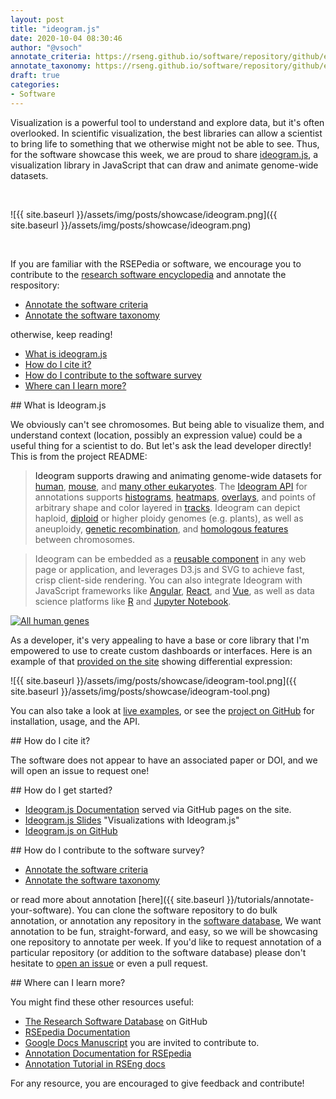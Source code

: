 ```yaml
---
layout: post
title: "ideogram.js"
date: 2020-10-04 08:30:46
author: "@vsoch"
annotate_criteria: https://rseng.github.io/software/repository/github/eweitz/ideogram/annotate-criteria/
annotate_taxonomy: https://rseng.github.io/software/repository/github/eweitz/ideogram/annotate-taxonomy/
draft: true
categories:
- Software
---
```


Visualization is a powerful tool to understand and explore data, but it's often overlooked. 
In scientific visualization, the best libraries can allow a scientist to bring life to something that we
otherwise might not be able to see. Thus, for the software showcase this week, we are proud to share <a href="https://github.com/eweitz/ideogram" target="_blank">ideogram.js</a>,
a visualization library in JavaScript that can draw and animate genome-wide datasets.

<br>

![{{ site.baseurl }}/assets/img/posts/showcase/ideogram.png]({{ site.baseurl }}/assets/img/posts/showcase/ideogram.png)

<br>

If you are familiar with the RSEPedia or software, we encourage you to contribute to the [research software encyclopedia](https://rseng.github.io/rse/tutorials/annotation/) and annotate the respository:

<ul>
<li><a href="{{ page.annotate_criteria }}" target="_blank">Annotate the software criteria</a></li>
<li><a href="{{ page.annotate_taxonomy }}" target="_blank">Annotate the software taxonomy</a></li>
</ul>

otherwise, keep reading!

<!--more--> 

 - [What is ideogram.js](#what-is)
 - [How do I cite it?](#cite)
 - [How do I contribute to the software survey](#contribute)
 - [Where can I learn more?](#learn-more)


<a id="what-is">
## What is Ideogram.js

We obviously can't see chromosomes. But being able to visualize them, and understand context (location, possibly an expression
value) could be a useful thing for a scientist to do. But let's ask the lead developer directly! This is from the project README:

> Ideogram supports drawing and animating genome-wide datasets for [human](https://eweitz.github.io/ideogram/human), [mouse](https://eweitz.github.io/ideogram/mouse), and [many other eukaryotes](https://eweitz.github.io/ideogram/eukaryotes).  The [Ideogram API](https://github.com/eweitz/ideogram/blob/master/api.md) for annotations supports [histograms](https://eweitz.github.io/ideogram/annotations-histogram), [heatmaps](https://eweitz.github.io/ideogram/annotations-heatmap), [overlays](https://eweitz.github.io/ideogram/annotations-overlaid), and points of arbitrary shape and color layered in [tracks](https://eweitz.github.io/ideogram/annotations-tracks). Ideogram can depict haploid, [diploid](https://eweitz.github.io/ideogram/ploidy-basic) or higher ploidy genomes (e.g. plants), as well as aneuploidy, [genetic recombination](https://eweitz.github.io/ideogram/ploidy-recombination), and [homologous features](https://eweitz.github.io/ideogram/homology-basic) between chromosomes. 

> Ideogram can be embedded as a [reusable component](https://github.com/eweitz/ideogram#usage) in any web page or application, and leverages D3.js and SVG to achieve fast, crisp client-side rendering. You can also integrate Ideogram with JavaScript frameworks like [Angular](https://github.com/eweitz/ideogram/tree/master/examples/angular), [React](https://github.com/eweitz/ideogram/tree/master/examples/react), and [Vue](https://github.com/eweitz/ideogram/tree/master/examples/vue), as well as data science platforms like [R](https://github.com/eweitz/ideogram/tree/master/examples/r) and [Jupyter Notebook](https://github.com/eweitz/ideogram/tree/master/examples/jupyter).

[![All human genes](https://raw.githubusercontent.com/eweitz/ideogram/master/examples/vanilla/ideogram_histogram_all_human_genes.png)](https://eweitz.github.io/ideogram/annotations_histogram.html)


As a developer, it's very appealing to have a base or core library that I'm empowered to use to create custom dashboards or interfaces.
Here is an example of that [provided on the site](https://eweitz.github.io/ideogram/differential-expression) showing differential expression:

![{{ site.baseurl }}/assets/img/posts/showcase/ideogram-tool.png]({{ site.baseurl }}/assets/img/posts/showcase/ideogram-tool.png)

You can also take a look at [live examples](https://eweitz.github.io/ideogram/), or see the [project on GitHub](https://github.com/eweitz/ideogram) for installation, usage, and the API.


<a id="cite">
## How do I cite it?

The software does not appear to have an associated paper or DOI, and we will open an issue to request one!

<a id="getting-started">
## How do I get started?
 
 - [Ideogram.js Documentation](https://eweitz.github.io/ideogram/) served via GitHub pages on the site.
 - [Ideogram.js Slides](https://speakerdeck.com/eweitz/designing-genome-visualizations-with-ideogramjs) "Visualizations with Ideogram.js"
 - [Ideogram.js on GitHub](https://github.com/eweitz/ideogram/) 


<a id="contribute">
## How do I contribute to the software survey?

<ul>
  <li><a href="{{ page.annotate_criteria }}" target="_blank">Annotate the software criteria</a></li>
  <li><a href="{{ page.annotate_taxonomy }}" target="_blank">Annotate the software taxonomy</a></li>
</ul>

or read more about annotation [here]({{ site.baseurl }}/tutorials/annotate-your-software). You can clone the software repository to do
bulk annotation, or annotation any repository in the <a href="https://rseng.github.io/software/" target="_blank">software database</a>,
We want annotation to be fun, straight-forward, and easy, so we will be showcasing one repository to annotate per week.
If you'd like to request annotation of a particular repository (or addition to the software database)
please don't hesitate to [open an issue](https://github.com/rseng/software/issues) or even a pull request.

<a id="learn-more">
## Where can I learn more?

You might find these other resources useful:

 - [The Research Software Database](https://github.com/rseng/software) on GitHub
 - [RSEpedia Documentation](https://rseng.github.io/rse)
 - [Google Docs Manuscript](https://docs.google.com/document/d/1wDb0udH9OrFWrMBsAVb8RrUMCKKRHoyEep7yveJ1d0k/edit) you are invited to contribute to.
 - [Annotation Documentation for RSEpedia](https://rseng.github.io/rse/tutorials/annotation/)
 - [Annotation Tutorial in RSEng docs](https://rseng.github.io/rse/tutorials/annotation/)

For any resource, you are encouraged to give feedback and contribute!
